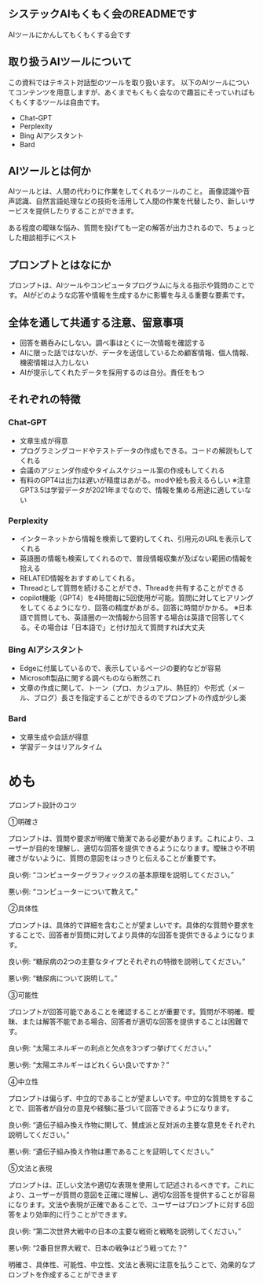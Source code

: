 ## システックAIもくもく会のREADMEです
AIツールにかんしてもくもくする会です


## 取り扱うAIツールについて
この資料ではテキスト対話型のツールを取り扱います。
以下のAIツールについてコンテンツを用意しますが、あくまでもくもく会なので趣旨にそっていればもくもくするツールは自由です。
- Chat-GPT
- Perplexity
- Bing AIアシスタント
- Bard


## AIツールとは何か
AIツールとは、人間の代わりに作業をしてくれるツールのこと。
画像認識や音声認識、自然言語処理などの技術を活用して人間の作業を代替したり、新しいサービスを提供したりすることができます。

ある程度の曖昧な悩み、質問を投げても一定の解答が出力されるので、ちょっとした相談相手にベスト


## プロンプトとはなにか
プロンプトは、AIツールやコンピュータプログラムに与える指示や質問のことです。
AIがどのような応答や情報を生成するかに影響を与える重要な要素です。


## 全体を通して共通する注意、留意事項
- 回答を鵜呑みにしない。調べ事はとくに一次情報を確認する
- AIに限った話ではないが、データを送信しているため顧客情報、個人情報、機密情報は入力しない
- AIが提示してくれたデータを採用するのは自分。責任をもつ


## それぞれの特徴
### Chat-GPT
- 文章生成が得意
- プログラミングコードやテストデータの作成もできる。コードの解説もしてくれる
- 会議のアジェンダ作成やタイムスケジュール案の作成もしてくれる
- 有料のGPT4は出力は遅いが精度はあがる。modや絵も扱えるらしい
※注意GPT3.5は学習データが2021年までなので、情報を集める用途に適していない

### Perplexity
- インターネットから情報を検索して要約してくれ、引用元のURLを表示してくれる
- 英語圏の情報も検索してくれるので、普段情報収集が及ばない範囲の情報を拾える
- RELATED情報をおすすめしてくれる。
- Threadとして質問を続けることができ、Threadを共有することができる
- copilot機能（GPT4）を4時間毎に5回使用が可能。質問に対してヒアリングをしてくるようになり、回答の精度があがる。回答に時間がかかる。
※日本語で質問しても、英語圏の一次情報から回答する場合は英語で回答してくる。その場合は「日本語で」と付け加えて質問すれば大丈夫

### Bing AIアシスタント
- Edgeに付属しているので、表示しているページの要約などが容易
- Microsoft製品に関する調べものなら断然これ
- 文章の作成に関して、トーン（プロ、カジュアル、熱狂的）や形式（メール、ブログ）長さを指定することができるのでプロンプトの作成が少し楽

### Bard
- 文章生成や会話が得意
- 学習データはリアルタイム


# めも
プロンプト設計のコツ

①明確さ

プロンプトは、質問や要求が明確で簡潔である必要があります。これにより、ユーザーが目的を理解し、適切な回答を提供できるようになります。曖昧さや不明確さがないように、質問の意図をはっきりと伝えることが重要です。

良い例: “コンピューターグラフィックスの基本原理を説明してください。”

悪い例: “コンピューターについて教えて。”

②具体性

プロンプトは、具体的で詳細を含むことが望ましいです。具体的な質問や要求をすることで、回答者が質問に対してより具体的な回答を提供できるようになります。

良い例: “糖尿病の2つの主要なタイプとそれぞれの特徴を説明してください。”

悪い例: “糖尿病について説明して。”

③可能性

プロンプトが回答可能であることを確認することが重要です。質問が不明確、曖昧、または解答不能である場合、回答者が適切な回答を提供することは困難です。

良い例: “太陽エネルギーの利点と欠点を3つずつ挙げてください。”

悪い例: “太陽エネルギーはどれくらい良いですか？”

④中立性

プロンプトは偏らず、中立的であることが望ましいです。中立的な質問をすることで、回答者が自分の意見や経験に基づいて回答できるようになります。

良い例: “遺伝子組み換え作物に関して、賛成派と反対派の主要な意見をそれぞれ説明してください。”

悪い例: “遺伝子組み換え作物は悪であることを証明してください。”

⑤文法と表現

プロンプトは、正しい文法や適切な表現を使用して記述されるべきです。これにより、ユーザーが質問の意図を正確に理解し、適切な回答を提供することが容易になります。文法や表現が正確であることで、ユーザーはプロンプトに対する回答をより効率的に行うことができます。

良い例: “第二次世界大戦中の日本の主要な戦術と戦略を説明してください。”

悪い例: “2番目世界大戦で、日本の戦争はどう戦ってた？”

明確さ、具体性、可能性、中立性、文法と表現に注意を払うことで、効果的なプロンプトを作成することができます
